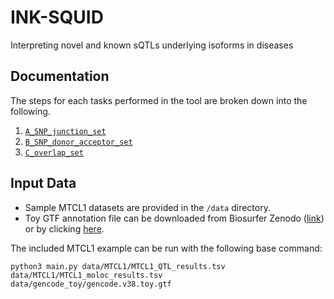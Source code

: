 # INK-SQUID
Interpreting novel and known sQTLs underlying isoforms in diseases


## Documentation

The steps for each tasks performed in the tool are broken down into the following.
1. [`A_SNP_junction_set`](https://github.com/sheynkman-lab/sqtl_pipeline/blob/master/A_SNP_junction_set/README.md)
2. [`B_SNP_donor_acceptor_set`](https://github.com/sheynkman-lab/sqtl_pipeline/blob/master/B_SNP_donor_acceptor_set/donor_acceptor_set.md)
3. [`C_overlap_set`](https://github.com/sheynkman-lab/sqtl_pipeline/blob/master/C_overlap_set/overlap_set.md)



## Input Data

- Sample MTCL1 datasets are provided in the `/data` directory. 
- Toy GTF annotation file can be downloaded from Biosurfer Zenodo ([link](https://zenodo.org/record/7004071)) or by clicking [here](https://zenodo.org/record/7004071/files/gencode.v38.toy.gtf?download=1). 

The included MTCL1 example can be run with the following base command:

```
python3 main.py data/MTCL1/MTCL1_QTL_results.tsv data/MTCL1/MTCL1_moloc_results.tsv data/gencode_toy/gencode.v38.toy.gtf
```

